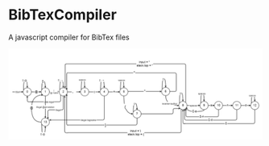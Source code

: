 BibTexCompiler
==============

A javascript compiler for BibTex files

![image](images/automata.png)
